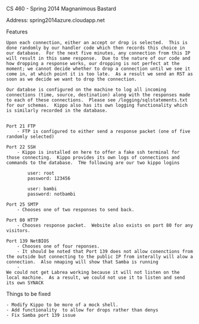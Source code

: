 CS 460 - Spring 2014
Magnanimous Bastard

Address: spring2014azure.cloudapp.net


Features
	
	Upon each connection, either an accept or drop is selected.  This is done randomly by our handler code which then records this choice in our database.  For the next five minutes, any connection from this IP will result in this same response.  Due to the nature of our code and how dropping a response works, our dropping is not perfect at the moment; we cannot decide whether to drop a connection until we see it come in, at which point it is too late.  As a result we send an RST as soon as we decide we want to drop the connection.   
	
	Our databse is configured on the machine to log all incoming connections (time, source, destination) along with the responses made to each of these connections.  Please see /logging/sqlstatements.txt for our schemas.  Kippo also has its own logging functionality which is similarly recorded in the database.


	Port 21 FTP 
		- FTP is configured to either send a response packet (one of five randomly selected) 

	Port 22 SSH 
		- Kippo is installed on here to offer a fake ssh terminal for those connecting.  Kippo provides its own logs of connections and commands to the database.  THe following are our two kippo logins

			user: root
			password: 123456

			user: bambi
			password: notbambi

	Port 25 SMTP
		- Chooses one of two responses to send back.

	Port 80 HTTP
		- Chooses response packet.  Website also exists on port 80 for any visitors.

	Port 139 NetBIOS
		- Chooses one of four reponses.
		- It should be noted that Port 139 does not allow conenctions from the outside but connecting to the public IP from interally will alow a connection.  Also nmaping will show that Samba is running
		- 
	We could not get Labrea working because it will not listen on the local machine.  As a result, we could not use it to listen and send its own SYNACK

Things to be fixed
	
	- Modify Kippo to be more of a mock shell.  
	- Add functionality  to allow for drops rather than denys
	- Fix Samba port 139 issue


